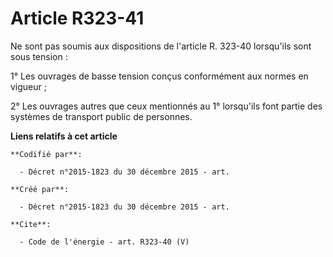 # Article R323-41

Ne sont pas soumis aux dispositions de l'article R. 323-40 lorsqu'ils sont sous tension :

1° Les ouvrages de basse tension conçus conformément aux normes en vigueur ; 

2° Les ouvrages autres que ceux mentionnés au 1° lorsqu'ils font partie des systèmes de transport public de personnes.

**Liens relatifs à cet article**

	**Codifié par**:

	  - Décret n°2015-1823 du 30 décembre 2015 - art.

	**Créé par**:

	  - Décret n°2015-1823 du 30 décembre 2015 - art.

	**Cite**:

	  - Code de l'énergie - art. R323-40 (V)
